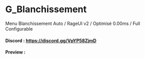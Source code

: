 # G_Blanchissement
Menu Blanchissement Auto / RageUI v2 / Optimisé 0.00ms / Full Configurable

#### Discord : https://discord.gg/VpYP58ZjmD

#### Preview : 

